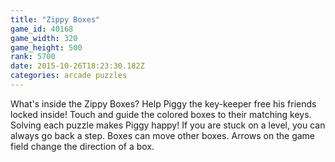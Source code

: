 ```yaml
---
title: "Zippy Boxes"
game_id: 40168
game_width: 320
game_height: 500
rank: 5700
date: 2015-10-26T18:23:30.182Z
categories: arcade puzzles
---
```

What's inside the Zippy Boxes? Help Piggy the key-keeper free his friends locked inside! Touch and guide the colored boxes to their matching keys. Solving each puzzle makes Piggy happy!
If you are stuck on a level, you can always go back a step. Boxes can move other boxes. Arrows on the game field change the direction of a box.